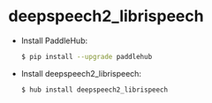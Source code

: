 # deepspeech2_librispeech
* Install PaddleHub: 

    ```bash
    $ pip install --upgrade paddlehub
    ```

* Install deepspeech2_librispeech: 

    ```bash
    $ hub install deepspeech2_librispeech
    ```
